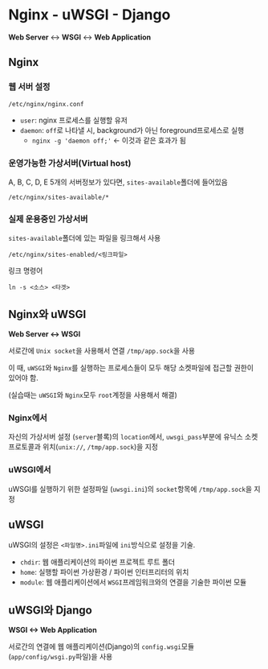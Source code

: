 # Nginx - uWSGI - Django

**Web Server** <-> **WSGI** <-> **Web Application**

## Nginx

### 웹 서버 설정

```
/etc/nginx/nginx.conf
```

- `user`: nginx 프로세스를 실행할 유저
- `daemon`: `off`로 나타낼 시, background가 아닌 foreground프로세스로 실행
	- `nginx -g 'daemon off;'` <- 이것과 같은 효과가 됨

### 운영가능한 가상서버(Virtual host)

A, B, C, D, E 5개의 서버정보가 있다면, `sites-available`폴더에 들어있음

```
/etc/nginx/sites-available/*
```

### 실제 운용중인 가상서버

`sites-available`폴더에 있는 파일을 링크해서 사용

```
/etc/nginx/sites-enabled/<링크파일>
```

링크 명령어

```
ln -s <소스> <타겟>
```


## Nginx와 uWSGI

**Web Server <-> WSGI**

서로간에 `Unix socket`을 사용해서 연결 `/tmp/app.sock`을 사용

이 때, `uWSGI`와 `Nginx`를 실행하는 프로세스들이 모두 해당 소켓파일에 접근할 권한이 있어야 함.

(실습때는 `uWSGI`와 `Nginx`모두 `root`계정을 사용해서 해결)

### Nginx에서

자신의 가상서버 설정 (`server`블록)의 `location`에서, `uwsgi_pass`부분에 유닉스 소켓 프로토콜과 위치(`unix://`, `/tmp/app.sock`)을 지정

### uWSGI에서

uWSGI를 실행하기 위한 설정파일 (`uwsgi.ini`)의 `socket`항목에 `/tmp/app.sock`을 지정

## uWSGI

uWSGI의 설정은 `<파일명>.ini`파일에 `ini`방식으로 설정을 기술.

- `chdir`: 웹 애플리케이션의 파이썬 프로젝트 루트 폴더
- `home`: 실행할 파이썬 가상환경 / 파이썬 인터프리터의 위치
- `module`: 웹 애플리케이션에서 `WSGI`프레임워크와의 연결을 기술한 파이썬 모듈

## uWSGI와 Django

**WSGI <-> Web Application**

서로간의 연결에 웹 애플리케이션(Django)의 `config.wsgi`모듈 (`app/config/wsgi.py`파일)을 사용

